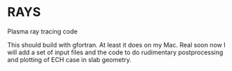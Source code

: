 # RAYS
Plasma ray tracing code

This should build with gfortran.  At least it does on my Mac.
Real soon now I will add a set of input files and the 
code to do rudimentary postprocessing and plotting of ECH case in slab geometry.

